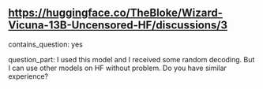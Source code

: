 ## https://huggingface.co/TheBloke/Wizard-Vicuna-13B-Uncensored-HF/discussions/3

contains_question: yes

question_part: I used this model and I received some random decoding. But I can use other models on HF without problem. Do you have similar experience?